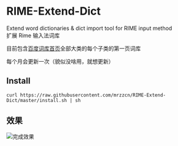 # RIME-Extend-Dict

Extend word dictionaries &amp; dict import tool for RIME input method   
扩展 Rime 输入法词库

目前包含[百度词库首页](https://shurufa.baidu.com/dict_list?cid=157)全部大类的每个子类的第一页词库

每个月会更新一次（貌似没啥用，就想更新）
## Install
`curl https://raw.githubusercontent.com/mrzzcn/RIME-Extend-Dict/master/install.sh | sh`


## 效果
![完成效果](https://raw.githubusercontent.com/mrzzcn/RIME-Extend-Dict/master/sample/sample.gif)
